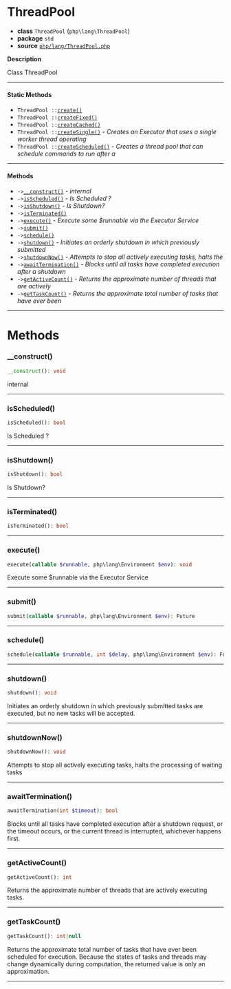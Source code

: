 # ThreadPool

- **class** `ThreadPool` (`php\lang\ThreadPool`)
- **package** `std`
- **source** [`php/lang/ThreadPool.php`](./src/main/resources/JPHP-INF/sdk/php/lang/ThreadPool.php)

**Description**

Class ThreadPool

---

#### Static Methods

- `ThreadPool ::`[`create()`](#method-create)
- `ThreadPool ::`[`createFixed()`](#method-createfixed)
- `ThreadPool ::`[`createCached()`](#method-createcached)
- `ThreadPool ::`[`createSingle()`](#method-createsingle) - _Creates an Executor that uses a single worker thread operating_
- `ThreadPool ::`[`createScheduled()`](#method-createscheduled) - _Creates a thread pool that can schedule commands to run after a_

---

#### Methods

- `->`[`__construct()`](#method-__construct) - _internal_
- `->`[`isScheduled()`](#method-isscheduled) - _Is Scheduled ?_
- `->`[`isShutdown()`](#method-isshutdown) - _Is Shutdown?_
- `->`[`isTerminated()`](#method-isterminated)
- `->`[`execute()`](#method-execute) - _Execute some $runnable via the Executor Service_
- `->`[`submit()`](#method-submit)
- `->`[`schedule()`](#method-schedule)
- `->`[`shutdown()`](#method-shutdown) - _Initiates an orderly shutdown in which previously submitted_
- `->`[`shutdownNow()`](#method-shutdownnow) - _Attempts to stop all actively executing tasks, halts the_
- `->`[`awaitTermination()`](#method-awaittermination) - _Blocks until all tasks have completed execution after a shutdown_
- `->`[`getActiveCount()`](#method-getactivecount) - _Returns the approximate number of threads that are actively_
- `->`[`getTaskCount()`](#method-gettaskcount) - _Returns the approximate total number of tasks that have ever been_

---
# Methods

<a name="method-__construct"></a>

### __construct()
```php
__construct(): void
```
internal

---

<a name="method-isscheduled"></a>

### isScheduled()
```php
isScheduled(): bool
```
Is Scheduled ?

---

<a name="method-isshutdown"></a>

### isShutdown()
```php
isShutdown(): bool
```
Is Shutdown?

---

<a name="method-isterminated"></a>

### isTerminated()
```php
isTerminated(): bool
```

---

<a name="method-execute"></a>

### execute()
```php
execute(callable $runnable, php\lang\Environment $env): void
```
Execute some $runnable via the Executor Service

---

<a name="method-submit"></a>

### submit()
```php
submit(callable $runnable, php\lang\Environment $env): Future
```

---

<a name="method-schedule"></a>

### schedule()
```php
schedule(callable $runnable, int $delay, php\lang\Environment $env): Future
```

---

<a name="method-shutdown"></a>

### shutdown()
```php
shutdown(): void
```
Initiates an orderly shutdown in which previously submitted
tasks are executed, but no new tasks will be accepted.

---

<a name="method-shutdownnow"></a>

### shutdownNow()
```php
shutdownNow(): void
```
Attempts to stop all actively executing tasks, halts the
processing of waiting tasks

---

<a name="method-awaittermination"></a>

### awaitTermination()
```php
awaitTermination(int $timeout): bool
```
Blocks until all tasks have completed execution after a shutdown
request, or the timeout occurs, or the current thread is
interrupted, whichever happens first.

---

<a name="method-getactivecount"></a>

### getActiveCount()
```php
getActiveCount(): int
```
Returns the approximate number of threads that are actively
executing tasks.

---

<a name="method-gettaskcount"></a>

### getTaskCount()
```php
getTaskCount(): int|null
```
Returns the approximate total number of tasks that have ever been
scheduled for execution. Because the states of tasks and
threads may change dynamically during computation, the returned
value is only an approximation.

---
